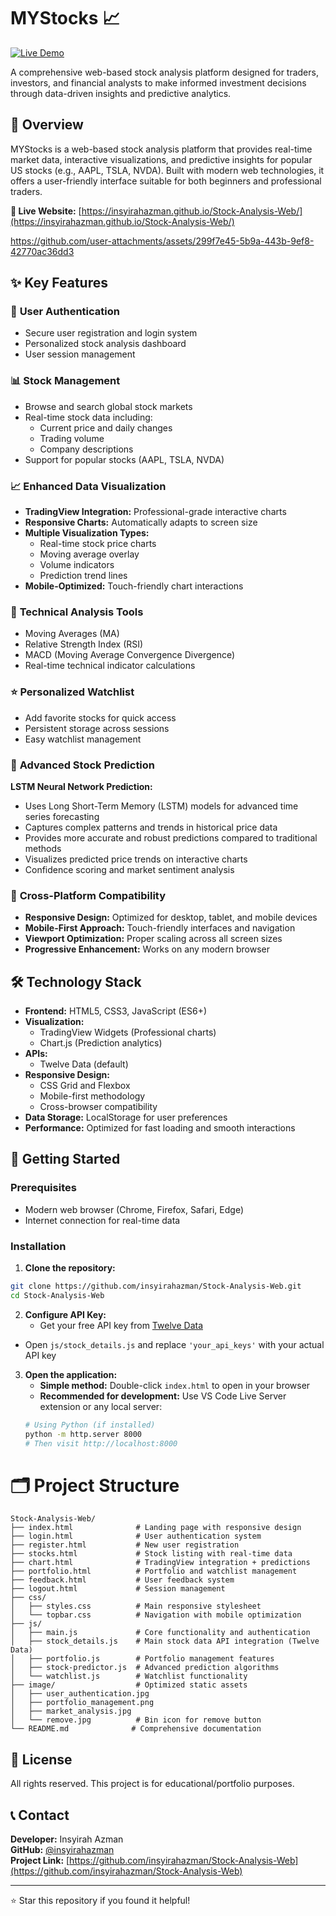 # MYStocks 📈

[![Live Demo](https://img.shields.io/badge/Live-Demo-brightgreen)](https://insyirahazman.github.io/Stock-Analysis-Web/)

A comprehensive web-based stock analysis platform designed for traders, investors, and financial analysts to make informed investment decisions through data-driven insights and predictive analytics.

## 🌟 Overview

MYStocks is a web-based stock analysis platform that provides real-time market data, interactive visualizations, and predictive insights for popular US stocks (e.g., AAPL, TSLA, NVDA). Built with modern web technologies, it offers a user-friendly interface suitable for both beginners and professional traders.

**🔗 Live Website:** [https://insyirahazman.github.io/Stock-Analysis-Web/](https://insyirahazman.github.io/Stock-Analysis-Web/)

https://github.com/user-attachments/assets/299f7e45-5b9a-443b-9ef8-42770ac36dd3


## ✨ Key Features

### 🔐 **User Authentication**
- Secure user registration and login system
- Personalized stock analysis dashboard
- User session management

### 📊 **Stock Management**
- Browse and search global stock markets
- Real-time stock data including:
  - Current price and daily changes
  - Trading volume
  - Company descriptions
- Support for popular stocks (AAPL, TSLA, NVDA)

### 📈 **Enhanced Data Visualization**
- **TradingView Integration:** Professional-grade interactive charts
- **Responsive Charts:** Automatically adapts to screen size
- **Multiple Visualization Types:**
  - Real-time stock price charts
  - Moving average overlay
  - Volume indicators
  - Prediction trend lines
- **Mobile-Optimized:** Touch-friendly chart interactions

### 🔧 **Technical Analysis Tools**
- Moving Averages (MA)
- Relative Strength Index (RSI)
- MACD (Moving Average Convergence Divergence)
- Real-time technical indicator calculations

### ⭐ **Personalized Watchlist**
- Add favorite stocks for quick access
- Persistent storage across sessions
- Easy watchlist management

### 🤖 **Advanced Stock Prediction**

**LSTM Neural Network Prediction:**
  - Uses Long Short-Term Memory (LSTM) models for advanced time series forecasting
  - Captures complex patterns and trends in historical price data
  - Provides more accurate and robust predictions compared to traditional methods
  - Visualizes predicted price trends on interactive charts
  - Confidence scoring and market sentiment analysis

### 📱 **Cross-Platform Compatibility**
- **Responsive Design:** Optimized for desktop, tablet, and mobile devices
- **Mobile-First Approach:** Touch-friendly interfaces and navigation
- **Viewport Optimization:** Proper scaling across all screen sizes
- **Progressive Enhancement:** Works on any modern browser

## 🛠️ Technology Stack

- **Frontend:** HTML5, CSS3, JavaScript (ES6+)
- **Visualization:** 
  - TradingView Widgets (Professional charts)
  - Chart.js (Prediction analytics)
- **APIs:**
  - Twelve Data (default)
- **Responsive Design:** 
  - CSS Grid and Flexbox
  - Mobile-first methodology
  - Cross-browser compatibility
- **Data Storage:** LocalStorage for user preferences
- **Performance:** Optimized for fast loading and smooth interactions

## 🚀 Getting Started

### Prerequisites
- Modern web browser (Chrome, Firefox, Safari, Edge)
- Internet connection for real-time data

### Installation

1. **Clone the repository:**
```bash
git clone https://github.com/insyirahazman/Stock-Analysis-Web.git
cd Stock-Analysis-Web
```

2. **Configure API Key:**
   - Get your free API key from [Twelve Data](https://twelvedata.com/)
  - Open `js/stock_details.js` and replace `'your_api_keys'` with your actual API key

3. **Open the application:**
   - **Simple method:** Double-click `index.html` to open in your browser
   - **Recommended for development:** Use VS Code Live Server extension or any local server:
   ```bash
   # Using Python (if installed)
   python -m http.server 8000
   # Then visit http://localhost:8000
   ```

# 🗂️ Project Structure

```
Stock-Analysis-Web/
├── index.html              # Landing page with responsive design
├── login.html              # User authentication system
├── register.html           # New user registration
├── stocks.html             # Stock listing with real-time data
├── chart.html              # TradingView integration + predictions
├── portfolio.html          # Portfolio and watchlist management
├── feedback.html           # User feedback system
├── logout.html             # Session management
├── css/
│   ├── styles.css          # Main responsive stylesheet
│   └── topbar.css          # Navigation with mobile optimization
├── js/
│   ├── main.js             # Core functionality and authentication
│   ├── stock_details.js    # Main stock data API integration (Twelve Data)
│   ├── portfolio.js        # Portfolio management features
│   ├── stock-predictor.js  # Advanced prediction algorithms
│   └── watchlist.js        # Watchlist functionality
├── image/                  # Optimized static assets
│   ├── user_authentication.jpg
│   ├── portfolio_management.png
│   ├── market_analysis.jpg
│   └── remove.jpg          # Bin icon for remove button
└── README.md              # Comprehensive documentation
```

## 📄 License

All rights reserved. This project is for educational/portfolio purposes.

## 📞 Contact

**Developer:** Insyirah Azman  
**GitHub:** [@insyirahazman](https://github.com/insyirahazman)  
**Project Link:** [https://github.com/insyirahazman/Stock-Analysis-Web](https://github.com/insyirahazman/Stock-Analysis-Web)

---
⭐ Star this repository if you found it helpful!
